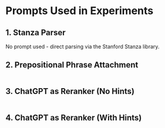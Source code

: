 # Prompts Used in Experiments

## 1. Stanza Parser
No prompt used - direct parsing via the Stanford Stanza library.

## 2. Prepositional Phrase Attachment
```text

```

## 3. ChatGPT as Reranker (No Hints)
```text

```

## 4. ChatGPT as Reranker (With Hints)
```text

```
